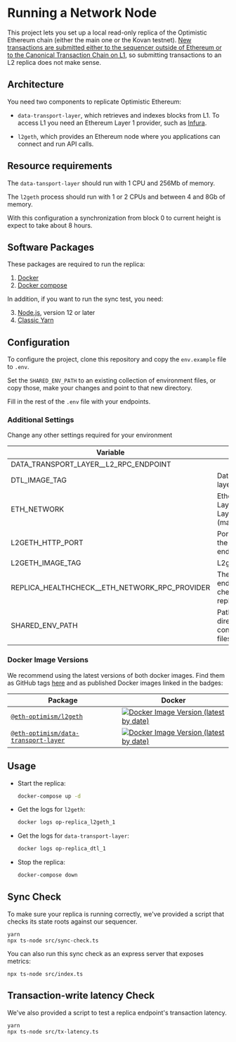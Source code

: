 # Running a Network Node

This project lets you set up a local read-only replica of the Optimistic Ethereum chain (either the main one or the Kovan testnet). [New
transactions are submitted either to the sequencer outside of Ethereum or to the Canonical Transaction Chain on
L1](https://research.paradigm.xyz/optimism#data-availability-batches), so submitting transactions to an L2 replica does not make sense.

## Architecture

You need two components to replicate Optimistic Ethereum:

- `data-transport-layer`, which retrieves and indexes blocks from L1. To access L1 you need an Ethereum Layer 1 provider, such as
  [Infura](https://infura.io/).

- `l2geth`, which provides an Ethereum node where you applications can connect and run API calls.

## Resource requirements

The `data-tansport-layer` should run with 1 CPU and 256Mb of memory.

The `l2geth` process should run with 1 or 2 CPUs and between 4 and 8Gb of memory.

With this configuration a synchronization from block 0 to current height is expect to take about 8 hours.

## Software Packages

These packages are required to run the replica:

1. [Docker](https://www.docker.com/)
1. [Docker compose](https://docs.docker.com/compose/install/)

In addition, if you want to run the sync test, you need:

3. [Node.js](https://nodejs.org/en/), version 12 or later
4. [Classic Yarn](https://classic.yarnpkg.com/lang/en/)


## Configuration

To configure the project, clone this repository and copy the `env.example` file to `.env`.

Set the `SHARED_ENV_PATH` to an existing collection of environment files, or copy those, make your changes and point to that new directory.

Fill in the rest of the `.env` file with your endpoints.

### Additional Settings

Change any other settings required for your environment

| Variable                 | Purpose                                                  | Default
| ------------------------ | -------------------------------------------------------- | -----------
| DATA_TRANSPORT_LAYER__L2_RPC_ENDPOINT |
| DTL_IMAGE_TAG            | Data transport layer version                             | 0.4.3
| ETH_NETWORK              | Ethereum Layer1 and Layer2 network (mainnet,kovan)       | mainnet (change to `kovan` for the test network)
| L2GETH_HTTP_PORT         | Port number for the l2geth endpoint                      | 9991
| L2GETH_IMAGE_TAG         | L2geth version                                           | 0.4.6
| REPLICA_HEALTHCHECK__ETH_NETWORK_RPC_PROVIDER | The L2 endpoint to check the replica against |
| SHARED_ENV_PATH          | Path to a directory containing env files                 | none (but check kustomize/replica/envs/) for examples


### Docker Image Versions

We recommend using the latest versions of both docker images. Find them as GitHub tags
[here](https://github.com/ethereum-optimism/optimism/tags) and as published Docker images linked in the badges:

| Package                                                                                                                         | Docker                                                                                                                                                                                                              |
| ------------------------------------------------------------------------------------------------------------------------------- | ------------------------------------------------------------------------------------------------------------------------------------------------------------------------------------------------------------------- |
| [`@eth-optimism/l2geth`](https://github.com/ethereum-optimism/optimism/tree/master/l2geth)                                      | [![Docker Image Version (latest by date)](https://img.shields.io/docker/v/ethereumoptimism/l2geth)](https://hub.docker.com/r/ethereumoptimism/l2geth/tags?page=1&ordering=last_updated)                             |
| [`@eth-optimism/data-transport-layer`](https://github.com/ethereum-optimism/optimism/tree/master/packages/data-transport-layer) | [![Docker Image Version (latest by date)](https://img.shields.io/docker/v/ethereumoptimism/data-transport-layer)](https://hub.docker.com/r/ethereumoptimism/data-transport-layer/tags?page=1&ordering=last_updated) |



## Usage

- Start the replica:
   ```sh
   docker-compose up -d
   ```

- Get the logs for `l2geth`:
  ```sh
  docker logs op-replica_l2geth_1
  ```

- Get the logs for `data-transport-layer`:
  ```sh
  docker logs op-replica_dtl_1
  ```

- Stop the replica:
  ```sh
  docker-compose down
  ```


## Sync Check

To make sure your replica is running correctly, we've provided a script that checks its state roots against our sequencer.

```
yarn
npx ts-node src/sync-check.ts
```

You can also run this sync check as an express server that exposes metrics:
```
npx ts-node src/index.ts
```

## Transaction-write latency Check

We've also provided a script to test a replica endpoint's transaction latency.

```
yarn
npx ts-node src/tx-latency.ts
```
